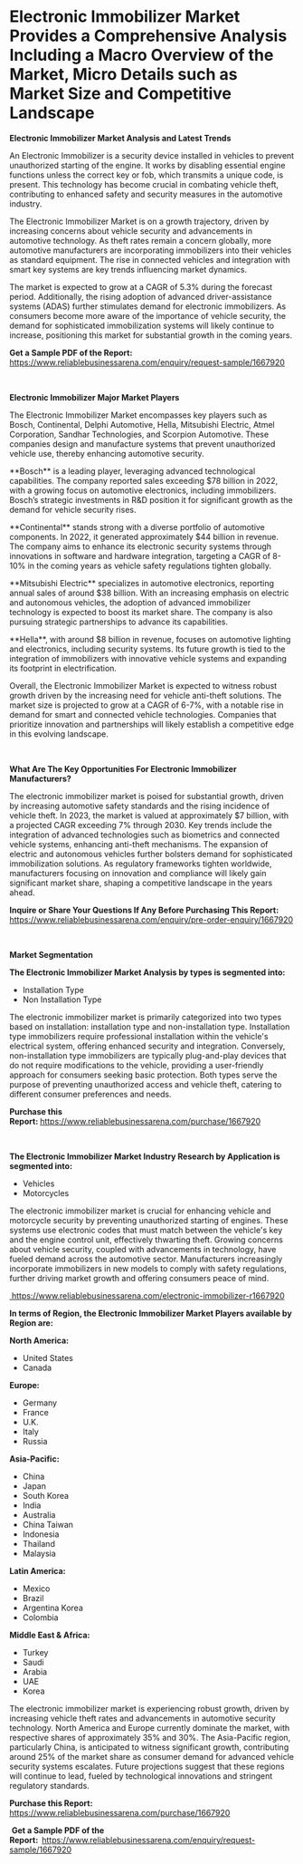 <p><h1>Electronic Immobilizer Market Provides a Comprehensive Analysis Including a Macro Overview of the Market, Micro Details such as Market Size and Competitive Landscape</h1></p><p><strong>Electronic Immobilizer Market Analysis and Latest Trends</strong></p>
<p><p>An Electronic Immobilizer is a security device installed in vehicles to prevent unauthorized starting of the engine. It works by disabling essential engine functions unless the correct key or fob, which transmits a unique code, is present. This technology has become crucial in combating vehicle theft, contributing to enhanced safety and security measures in the automotive industry.</p><p>The Electronic Immobilizer Market is on a growth trajectory, driven by increasing concerns about vehicle security and advancements in automotive technology. As theft rates remain a concern globally, more automotive manufacturers are incorporating immobilizers into their vehicles as standard equipment. The rise in connected vehicles and integration with smart key systems are key trends influencing market dynamics. </p><p>The market is expected to grow at a CAGR of 5.3% during the forecast period. Additionally, the rising adoption of advanced driver-assistance systems (ADAS) further stimulates demand for electronic immobilizers. As consumers become more aware of the importance of vehicle security, the demand for sophisticated immobilization systems will likely continue to increase, positioning this market for substantial growth in the coming years.</p></p>
<p><strong>Get a Sample PDF of the Report:&nbsp;</strong> <a href="https://www.reliablebusinessarena.com/enquiry/request-sample/1667920?utm_campaign=3063&utm_medium=2&utm_source=Github&utm_content=ia&utm_term=18042025&utm_id=electronic-immobilizer">https://www.reliablebusinessarena.com/enquiry/request-sample/1667920</a></p>
<p>&nbsp;</p>
<p><strong>Electronic Immobilizer Major Market Players</strong></p>
<p><p>The Electronic Immobilizer Market encompasses key players such as Bosch, Continental, Delphi Automotive, Hella, Mitsubishi Electric, Atmel Corporation, Sandhar Technologies, and Scorpion Automotive. These companies design and manufacture systems that prevent unauthorized vehicle use, thereby enhancing automotive security.</p><p>**Bosch** is a leading player, leveraging advanced technological capabilities. The company reported sales exceeding $78 billion in 2022, with a growing focus on automotive electronics, including immobilizers. Bosch’s strategic investments in R&D position it for significant growth as the demand for vehicle security rises.</p><p>**Continental** stands strong with a diverse portfolio of automotive components. In 2022, it generated approximately $44 billion in revenue. The company aims to enhance its electronic security systems through innovations in software and hardware integration, targeting a CAGR of 8-10% in the coming years as vehicle safety regulations tighten globally.</p><p>**Mitsubishi Electric** specializes in automotive electronics, reporting annual sales of around $38 billion. With an increasing emphasis on electric and autonomous vehicles, the adoption of advanced immobilizer technology is expected to boost its market share. The company is also pursuing strategic partnerships to advance its capabilities.</p><p>**Hella**, with around $8 billion in revenue, focuses on automotive lighting and electronics, including security systems. Its future growth is tied to the integration of immobilizers with innovative vehicle systems and expanding its footprint in electrification.</p><p>Overall, the Electronic Immobilizer Market is expected to witness robust growth driven by the increasing need for vehicle anti-theft solutions. The market size is projected to grow at a CAGR of 6-7%, with a notable rise in demand for smart and connected vehicle technologies. Companies that prioritize innovation and partnerships will likely establish a competitive edge in this evolving landscape.</p></p>
<p>&nbsp;</p>
<p><strong>What Are The Key Opportunities For Electronic Immobilizer Manufacturers?</strong></p>
<p><p>The electronic immobilizer market is poised for substantial growth, driven by increasing automotive safety standards and the rising incidence of vehicle theft. In 2023, the market is valued at approximately $7 billion, with a projected CAGR exceeding 7% through 2030. Key trends include the integration of advanced technologies such as biometrics and connected vehicle systems, enhancing anti-theft mechanisms. The expansion of electric and autonomous vehicles further bolsters demand for sophisticated immobilization solutions. As regulatory frameworks tighten worldwide, manufacturers focusing on innovation and compliance will likely gain significant market share, shaping a competitive landscape in the years ahead.</p></p>
<p><strong>Inquire or Share Your Questions If Any Before Purchasing This Report:</strong> <a href="https://www.reliablebusinessarena.com/enquiry/pre-order-enquiry/1667920?utm_campaign=3063&utm_medium=2&utm_source=Github&utm_content=ia&utm_term=18042025&utm_id=electronic-immobilizer">https://www.reliablebusinessarena.com/enquiry/pre-order-enquiry/1667920</a></p>
<p>&nbsp;</p>
<p><strong>Market Segmentation</strong></p>
<p><strong>The Electronic Immobilizer Market Analysis by types is segmented into:</strong></p>
<p><ul><li>Installation Type</li><li>Non Installation Type</li></ul></p>
<p><p>The electronic immobilizer market is primarily categorized into two types based on installation: installation type and non-installation type. Installation type immobilizers require professional installation within the vehicle's electrical system, offering enhanced security and integration. Conversely, non-installation type immobilizers are typically plug-and-play devices that do not require modifications to the vehicle, providing a user-friendly approach for consumers seeking basic protection. Both types serve the purpose of preventing unauthorized access and vehicle theft, catering to different consumer preferences and needs.</p></p>
<p><strong>Purchase this Report:&nbsp;</strong><a href="https://www.reliablebusinessarena.com/purchase/1667920?utm_campaign=3063&utm_medium=2&utm_source=Github&utm_content=ia&utm_term=18042025&utm_id=electronic-immobilizer">https://www.reliablebusinessarena.com/purchase/1667920</a></p>
<p>&nbsp;</p>
<p><strong>The Electronic Immobilizer Market Industry Research by Application is segmented into:</strong></p>
<p><ul><li>Vehicles</li><li>Motorcycles</li></ul></p>
<p><p>The electronic immobilizer market is crucial for enhancing vehicle and motorcycle security by preventing unauthorized starting of engines. These systems use electronic codes that must match between the vehicle's key and the engine control unit, effectively thwarting theft. Growing concerns about vehicle security, coupled with advancements in technology, have fueled demand across the automotive sector. Manufacturers increasingly incorporate immobilizers in new models to comply with safety regulations, further driving market growth and offering consumers peace of mind.</p></p>
<p><a href="https://www.reliablebusinessarena.com/electronic-immobilizer-r1667920?utm_campaign=3063&utm_medium=2&utm_source=Github&utm_content=ia&utm_term=18042025&utm_id=electronic-immobilizer">&nbsp;https://www.reliablebusinessarena.com/electronic-immobilizer-r1667920</a></p>
<p><strong>In terms of Region, the Electronic Immobilizer Market Players available by Region are:</strong></p>
<p>
    <p> <strong> North America: </strong>
        <ul>
            <li>United States</li>
            <li>Canada</li>
        </ul>
        </p> 
    <p> <strong> Europe: </strong>
        <ul>
            <li>Germany</li>
            <li>France</li>
            <li>U.K.</li>
            <li>Italy</li>
            <li>Russia</li>
        </ul>
        </p> 
    <p> <strong> Asia-Pacific: </strong>
        <ul>
            <li>China</li>
            <li>Japan</li>
            <li>South Korea</li>
            <li>India</li>
            <li>Australia</li>
            <li>China Taiwan</li>
            <li>Indonesia</li>
            <li>Thailand</li>
            <li>Malaysia</li>
        </ul>
        </p> 
    <p> <strong> Latin America: </strong>
        <ul>
            <li>Mexico</li>
            <li>Brazil</li>
            <li>Argentina Korea</li>
            <li>Colombia</li>
        </ul>
        </p> 
    <p> <strong> Middle East & Africa: </strong>
        <ul>
            <li>Turkey</li>
            <li>Saudi</li>
            <li>Arabia</li>
            <li>UAE</li>
            <li>Korea</li>
        </ul>
    </p>
    </p>
<p><p>The electronic immobilizer market is experiencing robust growth, driven by increasing vehicle theft rates and advancements in automotive security technology. North America and Europe currently dominate the market, with respective shares of approximately 35% and 30%. The Asia-Pacific region, particularly China, is anticipated to witness significant growth, contributing around 25% of the market share as consumer demand for advanced vehicle security systems escalates. Future projections suggest that these regions will continue to lead, fueled by technological innovations and stringent regulatory standards.</p></p>
<p><strong>Purchase this Report: </strong><a href="https://www.reliablebusinessarena.com/purchase/1667920?utm_campaign=3063&utm_medium=2&utm_source=Github&utm_content=ia&utm_term=18042025&utm_id=electronic-immobilizer">https://www.reliablebusinessarena.com/purchase/1667920</a></p>
<p>&nbsp;<strong>Get a Sample PDF of the Report:&nbsp;&nbsp;</strong><a href="https://www.reliablebusinessarena.com/enquiry/request-sample/1667920?utm_campaign=3063&utm_medium=2&utm_source=Github&utm_content=ia&utm_term=18042025&utm_id=electronic-immobilizer">https://www.reliablebusinessarena.com/enquiry/request-sample/1667920</a></p>
<p><strong></strong></p>
<p><p></p><p></p><p></p></p>